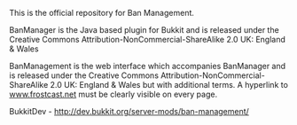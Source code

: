 This is the official repository for Ban Management.

BanManager is the Java based plugin for Bukkit and is released under the Creative Commons Attribution-NonCommercial-ShareAlike 2.0 UK: England & Wales

BanManagement is the web interface which accompanies BanManager and is released under the Creative Commons Attribution-NonCommercial-ShareAlike 2.0 UK: England & Wales but with additional terms. A hyperlink to www.frostcast.net must be clearly visible on every page.

BukkitDev - http://dev.bukkit.org/server-mods/ban-management/